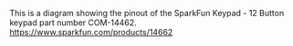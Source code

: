 This is a diagram showing the pinout of the SparkFun Keypad - 12 Button keypad part number COM-14462.
https://www.sparkfun.com/products/14662
